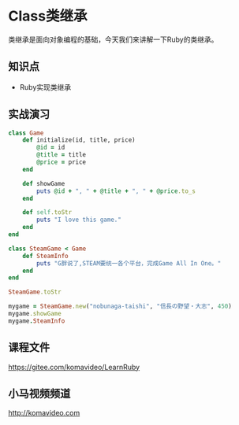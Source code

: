 Class类继承
==========

类继承是面向对象编程的基础，今天我们来讲解一下Ruby的类继承。

## 知识点

* Ruby实现类继承

## 实战演习

~~~ruby
class Game
    def initialize(id, title, price)
        @id = id
        @title = title
        @price = price
    end

    def showGame
        puts @id + ", " + @title + ", " + @price.to_s
    end

    def self.toStr
        puts "I love this game."
    end
end

class SteamGame < Game
    def SteamInfo
        puts "G胖说了,STEAM要统一各个平台，完成Game All In One。"
    end
end

SteamGame.toStr

mygame = SteamGame.new("nobunaga-taishi", "信長の野望・大志", 450)
mygame.showGame
mygame.SteamInfo
~~~

## 课程文件

https://gitee.com/komavideo/LearnRuby

## 小马视频频道

http://komavideo.com
